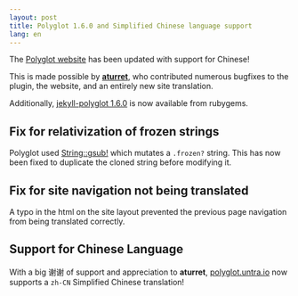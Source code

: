 ```yaml
---
layout: post
title: Polyglot 1.6.0 and Simplified Chinese language support
lang: en
---
```


The [Polyglot website](https://polyglot.untra.io/zh-CN/) has been updated with support for Chinese!

This is made possible by **[aturret](https://github.com/aturret)**, who contributed numerous bugfixes to the plugin, the website, and an entirely new site translation.

Additionally, [jekyll-polyglot 1.6.0](https://rubygems.org/gems/jekyll-polyglot/versions/1.6.0) is now available from rubygems.

## Fix for relativization of frozen strings

Polyglot used [String::gsub!](https://apidock.com/ruby/String/gsub!) which mutates a `.frozen?` string. This has now been fixed to duplicate the cloned string before modifying it.

## Fix for site navigation not being translated

A typo in the html on the site layout prevented the previous page navigation from being translated correctly.

## Support for Chinese Language

With a big 谢谢 of support and appreciation to **aturret**, [polyglot.untra.io](https://polyglot.untra.io/zh-CN) now supports a `zh-CN` Simplified Chinese translation!

